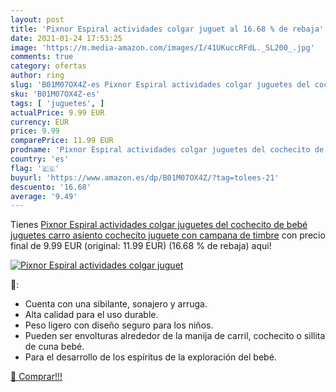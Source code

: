 ```yaml
---
layout: post
title: 'Pixnor Espiral actividades colgar juguet al 16.68 % de rebaja'
date: 2021-01-24 17:53:25
image: 'https://m.media-amazon.com/images/I/41UKuccRFdL._SL200_.jpg'
comments: true
category: ofertas
author: ring
slug: 'B01M07OX4Z-es Pixnor Espiral actividades colgar juguetes del cochecito...'
sku: 'B01M07OX4Z-es'
tags: [ 'juguetes', ]
actualPrice: 9.99 EUR
currency: EUR
price: 9.99
comparePrice: 11.99 EUR
prodname: 'Pixnor Espiral actividades colgar juguetes del cochecito de bebé juguetes carro asiento cochecito juguete con campana de timbre'
country: 'es'
flag: '🇪🇸'
buyurl: 'https://www.amazon.es/dp/B01M07OX4Z/?tag=tolees-21'
descuento: '16.68'
average: '9.49'
---
```


Tienes [Pixnor Espiral actividades colgar juguetes del cochecito de bebé juguetes carro asiento cochecito juguete con campana de timbre](https://www.amazon.es/dp/B01M07OX4Z/?tag=tolees-21) con precio final de  9.99 EUR (original: 11.99 EUR) (16.68 %  de rebaja) aqui!

[![Pixnor Espiral actividades colgar juguet](https://m.media-amazon.com/images/I/41UKuccRFdL._SL200_.jpg)](https://www.amazon.es/dp/B01M07OX4Z/?tag=tolees-21)

🔎:

- Cuenta con una sibilante, sonajero y arruga.
- Alta calidad para el uso durable.
- Peso ligero con diseño seguro para los niños.
- Pueden ser envolturas alrededor de la manija de carril, cochecito o sillita de cuna bebé.
- Para el desarrollo de los espíritus de la exploración del bebé.

[🛒 Comprar!!!](https://www.amazon.es/dp/B01M07OX4Z/?tag=tolees-21)

